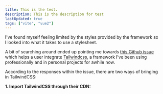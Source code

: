 ```yaml
---
title: This is the test.
description: This is the description for test
lastUpdated: true
tags: ["vite", "vue2"]
---
```


<IntroTIL></IntroTIL>

<p class="italic text-gray-500">
  I've found myself feeling limited by the styles provided by the framework so I looked into what it takes to use a stylesheet.
</p>

A bit of searching around ended up pointing me towards [this Github issue](https://github.com/vuejs/vitepress/issues/62) which helps a user integrate [Tailwindcss](https://tailwindcss.com/), a framework I've been using professionally and in personal projects for awhile now.

According to the responses within the issue, there are two ways of bringing in TailwindCSS:

**1. Import TailwindCSS through their CDN:**
